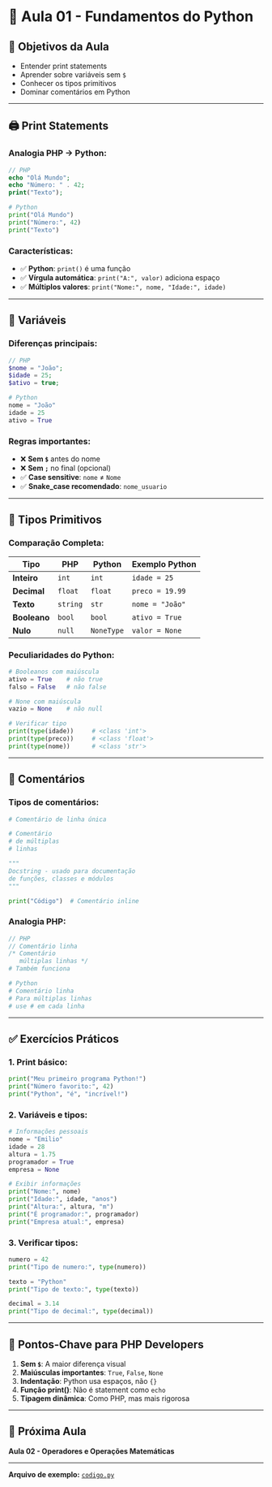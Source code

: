 # 📖 Aula 01 - Fundamentos do Python

## 🎯 Objetivos da Aula
- Entender print statements
- Aprender sobre variáveis sem `$`
- Conhecer os tipos primitivos
- Dominar comentários em Python

---

## 🖨️ Print Statements

### **Analogia PHP → Python:**
```php
// PHP
echo "Olá Mundo";
echo "Número: " . 42;
print("Texto");
```

```python
# Python
print("Olá Mundo")
print("Número:", 42)
print("Texto")
```

### **Características:**
- ✅ **Python**: `print()` é uma função
- ✅ **Vírgula automática**: `print("A:", valor)` adiciona espaço
- ✅ **Múltiplos valores**: `print("Nome:", nome, "Idade:", idade)`

---

## 📝 Variáveis

### **Diferenças principais:**
```php
// PHP
$nome = "João";
$idade = 25;
$ativo = true;
```

```python
# Python
nome = "João"
idade = 25
ativo = True
```

### **Regras importantes:**
- ❌ **Sem `$`** antes do nome
- ❌ **Sem `;`** no final (opcional)
- ✅ **Case sensitive**: `nome` ≠ `Nome`
- ✅ **Snake_case recomendado**: `nome_usuario`

---

## 🔢 Tipos Primitivos

### **Comparação Completa:**

| Tipo | PHP | Python | Exemplo Python |
|------|-----|--------|----------------|
| **Inteiro** | `int` | `int` | `idade = 25` |
| **Decimal** | `float` | `float` | `preco = 19.99` |
| **Texto** | `string` | `str` | `nome = "João"` |
| **Booleano** | `bool` | `bool` | `ativo = True` |
| **Nulo** | `null` | `NoneType` | `valor = None` |

### **Peculiaridades do Python:**
```python
# Booleanos com maiúscula
ativo = True    # não true
falso = False   # não false

# None com maiúscula  
vazio = None    # não null

# Verificar tipo
print(type(idade))     # <class 'int'>
print(type(preco))     # <class 'float'>
print(type(nome))      # <class 'str'>
```

---

## 💬 Comentários

### **Tipos de comentários:**
```python
# Comentário de linha única

# Comentário
# de múltiplas
# linhas

"""
Docstring - usado para documentação
de funções, classes e módulos
"""

print("Código")  # Comentário inline
```

### **Analogia PHP:**
```php
// PHP
// Comentário linha
/* Comentário
   múltiplas linhas */
# Também funciona
```

```python
# Python
# Comentário linha  
# Para múltiplas linhas
# use # em cada linha
```

---

## ✅ Exercícios Práticos

### **1. Print básico:**
```python
print("Meu primeiro programa Python!")
print("Número favorito:", 42)
print("Python", "é", "incrível!")
```

### **2. Variáveis e tipos:**
```python
# Informações pessoais
nome = "Emilio"
idade = 28
altura = 1.75
programador = True
empresa = None

# Exibir informações
print("Nome:", nome)
print("Idade:", idade, "anos")
print("Altura:", altura, "m")
print("É programador:", programador)
print("Empresa atual:", empresa)
```

### **3. Verificar tipos:**
```python
numero = 42
print("Tipo de numero:", type(numero))

texto = "Python"  
print("Tipo de texto:", type(texto))

decimal = 3.14
print("Tipo de decimal:", type(decimal))
```

---

## 🎯 Pontos-Chave para PHP Developers

1. **Sem `$`**: A maior diferença visual
2. **Maiúsculas importantes**: `True`, `False`, `None`
3. **Indentação**: Python usa espaços, não `{}`
4. **Função print()**: Não é statement como `echo`
5. **Tipagem dinâmica**: Como PHP, mas mais rigorosa

---

## 🚀 Próxima Aula
**Aula 02 - Operadores e Operações Matemáticas**

---

**Arquivo de exemplo:** [`codigo.py`](../codigo.py)

